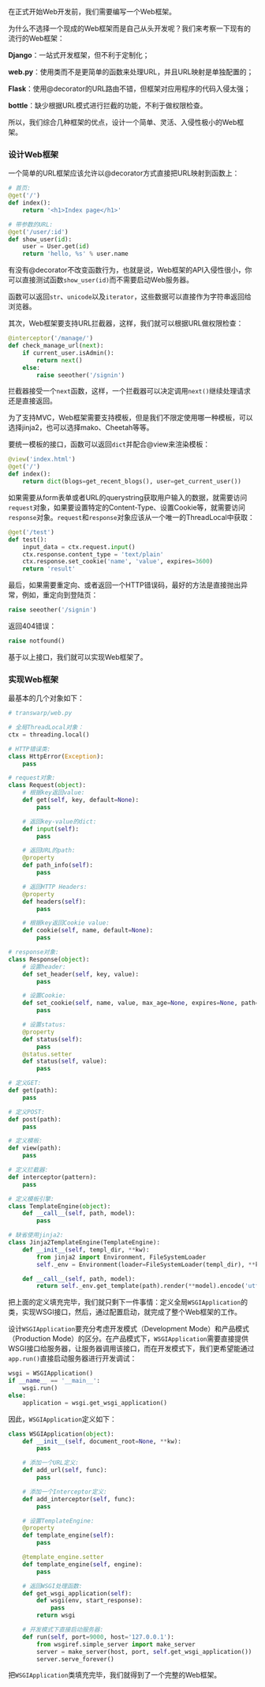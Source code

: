 在正式开始Web开发前，我们需要编写一个Web框架。

为什么不选择一个现成的Web框架而是自己从头开发呢？我们来考察一下现有的流行的Web框架：

**Django**：一站式开发框架，但不利于定制化；

**web.py**：使用类而不是更简单的函数来处理URL，并且URL映射是单独配置的；

**Flask**：使用@decorator的URL路由不错，但框架对应用程序的代码入侵太强；

**bottle**：缺少根据URL模式进行拦截的功能，不利于做权限检查。

所以，我们综合几种框架的优点，设计一个简单、灵活、入侵性极小的Web框架。

### 设计Web框架

一个简单的URL框架应该允许以@decorator方式直接把URL映射到函数上：

```python
# 首页:
@get('/')
def index():
    return '<h1>Index page</h1>'

# 带参数的URL:
@get('/user/:id')
def show_user(id):
    user = User.get(id)
    return 'hello, %s' % user.name

```

有没有@decorator不改变函数行为，也就是说，Web框架的API入侵性很小，你可以直接测试函数`show_user(id)`而不需要启动Web服务器。

函数可以返回`str`、`unicode`以及`iterator`，这些数据可以直接作为字符串返回给浏览器。

其次，Web框架要支持URL拦截器，这样，我们就可以根据URL做权限检查：

```python
@interceptor('/manage/')
def check_manage_url(next):
    if current_user.isAdmin():
        return next()
    else:
        raise seeother('/signin')

```

拦截器接受一个`next`函数，这样，一个拦截器可以决定调用`next()`继续处理请求还是直接返回。

为了支持MVC，Web框架需要支持模板，但是我们不限定使用哪一种模板，可以选择jinja2，也可以选择mako、Cheetah等等。

要统一模板的接口，函数可以返回`dict`并配合@view来渲染模板：

```python
@view('index.html')
@get('/')
def index():
    return dict(blogs=get_recent_blogs(), user=get_current_user())

```

如果需要从form表单或者URL的querystring获取用户输入的数据，就需要访问`request`对象，如果要设置特定的Content-Type、设置Cookie等，就需要访问`response`对象。`request`和`response`对象应该从一个唯一的ThreadLocal中获取：

```python
@get('/test')
def test():
    input_data = ctx.request.input()
    ctx.response.content_type = 'text/plain'
    ctx.response.set_cookie('name', 'value', expires=3600)
    return 'result'

```

最后，如果需要重定向、或者返回一个HTTP错误码，最好的方法是直接抛出异常，例如，重定向到登陆页：

```python
raise seeother('/signin')

```

返回404错误：

```python
raise notfound()

```

基于以上接口，我们就可以实现Web框架了。

### 实现Web框架

最基本的几个对象如下：

```python
# transwarp/web.py

# 全局ThreadLocal对象：
ctx = threading.local()

# HTTP错误类:
class HttpError(Exception):
    pass

# request对象:
class Request(object):
    # 根据key返回value:
    def get(self, key, default=None):
        pass

    # 返回key-value的dict:
    def input(self):
        pass

    # 返回URL的path:
    @property
    def path_info(self):
        pass

    # 返回HTTP Headers:
    @property
    def headers(self):
        pass

    # 根据key返回Cookie value:
    def cookie(self, name, default=None):
        pass

# response对象:
class Response(object):
    # 设置header:
    def set_header(self, key, value):
        pass

    # 设置Cookie:
    def set_cookie(self, name, value, max_age=None, expires=None, path='/'):
        pass

    # 设置status:
    @property
    def status(self):
        pass
    @status.setter
    def status(self, value):
        pass

# 定义GET:
def get(path):
    pass

# 定义POST:
def post(path):
    pass

# 定义模板:
def view(path):
    pass

# 定义拦截器:
def interceptor(pattern):
    pass

# 定义模板引擎:
class TemplateEngine(object):
    def __call__(self, path, model):
        pass

# 缺省使用jinja2:
class Jinja2TemplateEngine(TemplateEngine):
    def __init__(self, templ_dir, **kw):
        from jinja2 import Environment, FileSystemLoader
        self._env = Environment(loader=FileSystemLoader(templ_dir), **kw)

    def __call__(self, path, model):
        return self._env.get_template(path).render(**model).encode('utf-8')

```

把上面的定义填充完毕，我们就只剩下一件事情：定义全局`WSGIApplication`的类，实现WSGI接口，然后，通过配置启动，就完成了整个Web框架的工作。

设计`WSGIApplication`要充分考虑开发模式（Development Mode）和产品模式（Production Mode）的区分。在产品模式下，`WSGIApplication`需要直接提供WSGI接口给服务器，让服务器调用该接口，而在开发模式下，我们更希望能通过`app.run()`直接启动服务器进行开发调试：

```python
wsgi = WSGIApplication()
if __name__ == '__main__':
    wsgi.run()
else:
    application = wsgi.get_wsgi_application()

```

因此，`WSGIApplication`定义如下：

```python
class WSGIApplication(object):
    def __init__(self, document_root=None, **kw):
        pass

    # 添加一个URL定义:
    def add_url(self, func):
        pass

    # 添加一个Interceptor定义:
    def add_interceptor(self, func):
        pass

    # 设置TemplateEngine:
    @property
    def template_engine(self):
        pass

    @template_engine.setter
    def template_engine(self, engine):
        pass

    # 返回WSGI处理函数:
    def get_wsgi_application(self):
        def wsgi(env, start_response):
            pass
        return wsgi

    # 开发模式下直接启动服务器:
    def run(self, port=9000, host='127.0.0.1'):
        from wsgiref.simple_server import make_server
        server = make_server(host, port, self.get_wsgi_application())
        server.serve_forever()

```

把`WSGIApplication`类填充完毕，我们就得到了一个完整的Web框架。
